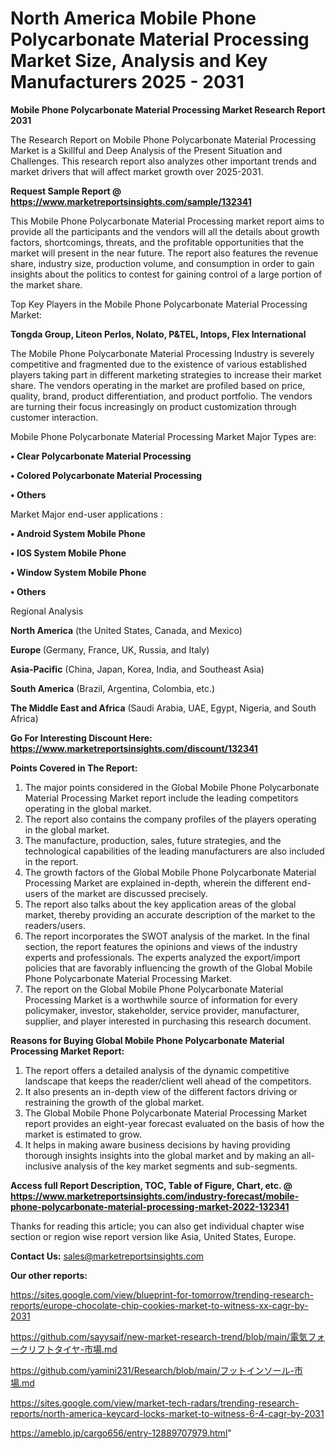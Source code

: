 # North America Mobile Phone Polycarbonate Material Processing Market Size, Analysis and Key Manufacturers 2025 - 2031

<strong>Mobile Phone Polycarbonate Material Processing Market Research Report 2031</strong>

The Research Report on Mobile Phone Polycarbonate Material Processing Market is a Skillful and Deep Analysis of the Present Situation and Challenges. This research report also analyzes other important trends and market drivers that will affect market growth over 2025-2031.

<strong>Request Sample Report @ <a href=https://www.marketreportsinsights.com/sample/132341>https://www.marketreportsinsights.com/sample/132341</a></strong>

This Mobile Phone Polycarbonate Material Processing market report aims to provide all the participants and the vendors will all the details about growth factors, shortcomings, threats, and the profitable opportunities that the market will present in the near future. The report also features the revenue share, industry size, production volume, and consumption in order to gain insights about the politics to contest for gaining control of a large portion of the market share.

Top Key Players in the Mobile Phone Polycarbonate Material Processing Market:

<strong>Tongda Group, Liteon Perlos, Nolato, P&TEL, Intops, Flex International</strong>

The Mobile Phone Polycarbonate Material Processing Industry is severely competitive and fragmented due to the existence of various established players taking part in different marketing strategies to increase their market share. The vendors operating in the market are profiled based on price, quality, brand, product differentiation, and product portfolio. The vendors are turning their focus increasingly on product customization through customer interaction.

Mobile Phone Polycarbonate Material Processing Market Major Types are:

<strong>• Clear Polycarbonate Material Processing

• Colored Polycarbonate Material Processing

• Others</strong>

Market Major end-user applications :

<strong>• Android System Mobile Phone

• IOS System Mobile Phone

• Window System Mobile Phone

• Others</strong>

Regional Analysis

</u><strong><b>North America</b></strong> (the United States, Canada, and Mexico)

<strong><b>Europe </b></strong>(Germany, France, UK, Russia, and Italy)

<strong><b>Asia-Pacific</b></strong> (China, Japan, Korea, India, and Southeast Asia)

<strong><b>South America</b></strong> (Brazil, Argentina, Colombia, etc.)

<strong><b>The Middle East and Africa</b></strong> (Saudi Arabia, UAE, Egypt, Nigeria, and South Africa)

<strong>Go For Interesting Discount Here: <a href=https://www.marketreportsinsights.com/discount/132341>https://www.marketreportsinsights.com/discount/132341</a></strong>

<strong>Points Covered in The Report:</strong>
<ol>
  <li>The major points considered in the Global Mobile Phone Polycarbonate Material Processing Market report include the leading competitors operating in the global market.</li>
  <li>The report also contains the company profiles of the players operating in the global market.</li>
  <li>The manufacture, production, sales, future strategies, and the technological capabilities of the leading manufacturers are also included in the report.</li>
  <li>The growth factors of the Global Mobile Phone Polycarbonate Material Processing Market are explained in-depth, wherein the different end-users of the market are discussed precisely.</li>
  <li>The report also talks about the key application areas of the global market, thereby providing an accurate description of the market to the readers/users.</li>
  <li>The report incorporates the SWOT analysis of the market. In the final section, the report features the opinions and views of the industry experts and professionals. The experts analyzed the export/import policies that are favorably influencing the growth of the Global Mobile Phone Polycarbonate Material Processing Market.</li>
  <li>The report on the Global Mobile Phone Polycarbonate Material Processing Market is a worthwhile source of information for every policymaker, investor, stakeholder, service provider, manufacturer, supplier, and player interested in purchasing this research document.</li>
</ol>
<strong>Reasons for Buying Global Mobile Phone Polycarbonate Material Processing Market Report:</strong>

<ol>
  <li>The report offers a detailed analysis of the dynamic competitive landscape that keeps the reader/client well ahead of the competitors.</li>
  <li>It also presents an in-depth view of the different factors driving or restraining the growth of the global market.</li>
  <li>The Global Mobile Phone Polycarbonate Material Processing Market report provides an eight-year forecast evaluated on the basis of how the market is estimated to grow.</li>
  <li>It helps in making aware business decisions by having providing thorough insights insights into the global market and by making an all-inclusive analysis of the key market segments and sub-segments.</li>
</ol>
<strong>Access full Report Description, TOC, Table of Figure, Chart, etc. @ <a href=https://www.marketreportsinsights.com/industry-forecast/mobile-phone-polycarbonate-material-processing-market-2022-132341>https://www.marketreportsinsights.com/industry-forecast/mobile-phone-polycarbonate-material-processing-market-2022-132341</a></strong>


Thanks for reading this article; you can also get individual chapter wise section or region wise report version like Asia, United States, Europe.

<strong>Contact Us:</strong>
sales@marketreportsinsights.com

<strong>Our other reports:</strong>

<a href=https://sites.google.com/view/blueprint-for-tomorrow/trending-research-reports/europe-chocolate-chip-cookies-market-to-witness-xx-cagr-by-2031>https://sites.google.com/view/blueprint-for-tomorrow/trending-research-reports/europe-chocolate-chip-cookies-market-to-witness-xx-cagr-by-2031</a>

<a href=https://github.com/sayysaif/new-market-research-trend/blob/main/電気フォークリフトタイヤ-市場.md>https://github.com/sayysaif/new-market-research-trend/blob/main/電気フォークリフトタイヤ-市場.md</a>

<a href=https://github.com/yamini231/Research/blob/main/フットインソール-市場.md>https://github.com/yamini231/Research/blob/main/フットインソール-市場.md</a>

<a href=https://sites.google.com/view/market-tech-radars/trending-research-reports/north-america-keycard-locks-market-to-witness-6-4-cagr-by-2031>https://sites.google.com/view/market-tech-radars/trending-research-reports/north-america-keycard-locks-market-to-witness-6-4-cagr-by-2031</a>

<a href=https://ameblo.jp/cargo656/entry-12889707979.html>https://ameblo.jp/cargo656/entry-12889707979.html</a>"
